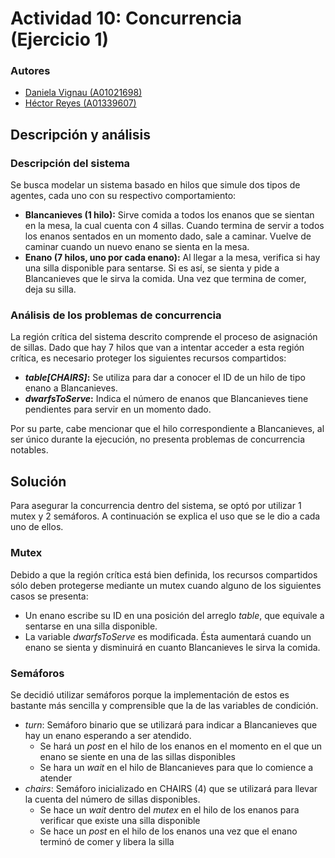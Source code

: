 # Actividad 10: Concurrencia (Ejercicio 1)
### Autores
* [Daniela Vignau (A01021698)](https://github.com/dvigleo)
* [Héctor Reyes (A01339607)](https://github.com/hreyesm)

## Descripción y análisis
### Descripción del sistema
Se busca modelar un sistema basado en hilos que simule dos tipos de agentes, cada uno con su respectivo comportamiento:
* <strong>Blancanieves (1 hilo):</strong> Sirve comida a todos los enanos que se sientan en la mesa, la cual cuenta con 4 sillas. Cuando termina de servir a todos los enanos sentados en un momento dado, sale a caminar. Vuelve de caminar cuando un nuevo enano se sienta en la mesa.
* <strong>Enano (7 hilos, uno por cada enano):</strong> Al llegar a la mesa, verifica si hay una silla disponible para sentarse. Si es así, se sienta y pide a Blancanieves que le sirva la comida. Una vez que termina de comer, deja su silla.
### Análisis de los problemas de concurrencia
La región crítica del sistema descrito comprende el proceso de asignación de sillas. Dado que hay 7 hilos que van a intentar acceder a esta región crítica, es necesario proteger los siguientes recursos compartidos:
* <strong>_table[CHAIRS]_:</strong> Se utiliza para dar a conocer el ID de un hilo de tipo enano a Blancanieves.
* <strong>_dwarfsToServe_:</strong> Indica el número de enanos que Blancanieves tiene pendientes para servir en un momento dado.

Por su parte, cabe mencionar que el hilo correspondiente a Blancanieves, al ser único durante la ejecución, no presenta problemas de concurrencia notables.
## Solución
Para asegurar la concurrencia dentro del sistema, se optó por utilizar 1 mutex y 2 semáforos. A continuación se explica el uso que se le dio a cada uno de ellos.

### Mutex
Debido a que la región crítica está bien definida, los recursos compartidos sólo deben protegerse mediante un mutex cuando alguno de los siguientes casos se presenta:
 * Un enano escribe su ID en una posición del arreglo _table_, que equivale a sentarse en una silla disponible.
 * La variable _dwarfsToServe_ es modificada. Ésta aumentará cuando un enano se sienta y disminuirá en cuanto Blancanieves le sirva la comida.
### Semáforos
Se decidió utilizar semáforos porque la implementación de estos es bastante más sencilla y comprensible que la de las variables de condición. 
* _turn_: Semáforo binario que se utilizará para indicar a Blancanieves que hay un enano esperando a ser atendido. 
    * Se hará un _post_ en el hilo de los enanos en el momento en el que un enano se siente en una de las sillas disponibles
    * Se hara un _wait_ en el hilo de Blancanieves para que lo comience a atender
* _chairs_: Semáforo inicializado en CHAIRS (4) que se utilizará para llevar la cuenta del número de sillas disponibles.
    * Se hace un _wait_ dentro del _mutex_ en el hilo de los enanos para verificar que existe una silla disponible
    * Se hace un _post_ en el hilo de los enanos una vez que el enano terminó de comer y libera la silla
